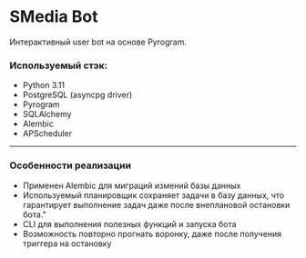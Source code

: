 # SMedia Bot

Интерактивный user bot на основе Pyrogram.

### Используемый стэк:

- Python 3.11
- PostgreSQL (asyncpg driver)
- Pyrogram
- SQLAlchemy
- Alembic
- APScheduler

------------

### Особенности реализации

- Применен Alembic для миграций измений базы данных
- Используемый планировщик сохраняет задачи в базу данных, что гарантирует выполнение задач даже после внеплановой
  остановки бота."
- CLI для выполнения полезных функций и запуска бота
- Возможность повторно прогнать воронку, даже после получения триггера на остановку
